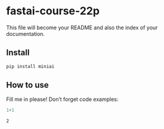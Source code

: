 fastai-course-22p
================

<!-- WARNING: THIS FILE WAS AUTOGENERATED! DO NOT EDIT! -->

This file will become your README and also the index of your
documentation.

## Install

``` sh
pip install miniai
```

## How to use

Fill me in please! Don’t forget code examples:

``` python
1+1
```

    2
